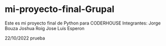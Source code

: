 # mi-proyecto-final-Grupal
Este es mi proyecto final de Python para CODERHOUSE
Integrantes:
Jorge Bouza
Joshua Roig
Jose Luis Esperon

22/10/2022 prueba

